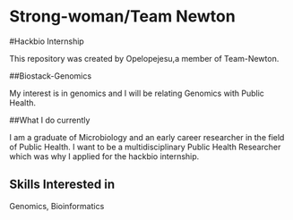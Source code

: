 # Strong-woman/Team Newton
#Hackbio Internship



This repository was created by Opelopejesu,a member of Team-Newton.

##Biostack-Genomics

My interest is in genomics and I will be relating Genomics with Public Health.

##What I do currently

I am a graduate of Microbiology and an early career researcher in the field of Public Health. I want to be a multidisciplinary Public Health Researcher which was why I applied for the hackbio internship.

## Skills Interested in

Genomics, Bioinformatics

